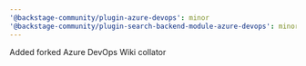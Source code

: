 ```yaml
---
'@backstage-community/plugin-azure-devops': minor
'@backstage-community/plugin-search-backend-module-azure-devops': minor
---
```


Added forked Azure DevOps Wiki collator
